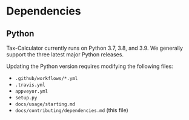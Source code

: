 # Dependencies

## Python

Tax-Calculator currently runs on Python 3.7, 3.8, and 3.9.
We generally support the three latest major Python releases.

Updating the Python version requires modifying the following files:
* `.github/workflows/*.yml`
* `.travis.yml`
* `appveyor.yml`
* `setup.py`
* `docs/usage/starting.md`
* `docs/contributing/dependencies.md` (this file)
